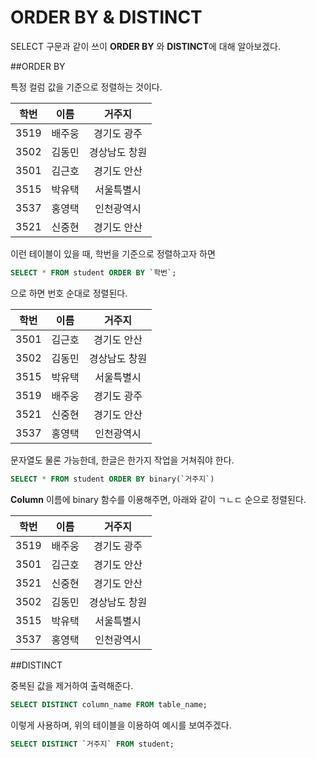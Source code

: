 # ORDER BY & DISTINCT

SELECT 구문과 같이 쓰이 **ORDER BY** 와 **DISTINCT**에 대해 알아보겠다.

##ORDER BY

특정 컬럼 값을 기준으로 정렬하는 것이다. 

|학번|이름|거주지|
|:-:|:-:|:-:|
|3519|배주웅|경기도 광주|
|3502|김동민|경상남도 창원|
|3501|김근호|경기도 안산|
|3515|박유택|서울특별시|
|3537|홍영택|인천광역시|
|3521|신중현|경기도 안산|

이런 테이블이 있을 때, 학번을 기준으로 정렬하고자 하면

```sql
SELECT * FROM student ORDER BY `학번`;
```

으로 하면 번호 순대로 정렬된다. 

|학번|이름|거주지|
|:-:|:-:|:-:|
|3501|김근호|경기도 안산|
|3502|김동민|경상남도 창원|
|3515|박유택|서울특별시|
|3519|배주웅|경기도 광주|
|3521|신중현|경기도 안산|
|3537|홍영택|인천광역시|

문자열도 물론 가능한데, 한글은 한가지 작업을 거쳐줘야 한다. 

```sql
SELECT * FROM student ORDER BY binary(`거주지`)
```
**Column** 이름에 binary 함수를 이용해주면, 아래와 같이 ㄱㄴㄷ 순으로 정렬된다. 

|학번|이름|거주지|
|:-:|:-:|:-:|
|3519|배주웅|경기도 광주|
|3501|김근호|경기도 안산|
|3521|신중현|경기도 안산|
|3502|김동민|경상남도 창원|
|3515|박유택|서울특별시|
|3537|홍영택|인천광역시|

##DISTINCT

중복된 값을 제거하여 출력해준다. 

```sql
SELECT DISTINCT column_name FROM table_name;
```

이렇게 사용하며, 위의 테이블을 이용하여 예시를 보여주겠다. 

```sql
SELECT DISTINCT `거주지` FROM student;
```




